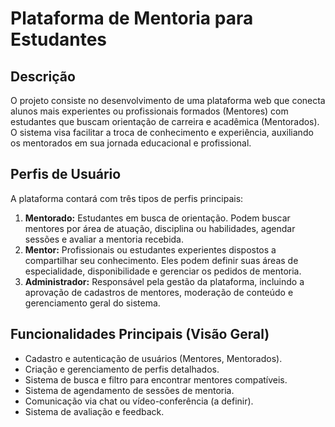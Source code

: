 # Plataforma de Mentoria para Estudantes

## Descrição

O projeto consiste no desenvolvimento de uma plataforma web que conecta alunos mais experientes ou profissionais formados (Mentores) com estudantes que buscam orientação de carreira e acadêmica (Mentorados). O sistema visa facilitar a troca de conhecimento e experiência, auxiliando os mentorados em sua jornada educacional e profissional.

## Perfis de Usuário

A plataforma contará com três tipos de perfis principais:

1.  **Mentorado:** Estudantes em busca de orientação. Podem buscar mentores por área de atuação, disciplina ou habilidades, agendar sessões e avaliar a mentoria recebida.
2.  **Mentor:** Profissionais ou estudantes experientes dispostos a compartilhar seu conhecimento. Eles podem definir suas áreas de especialidade, disponibilidade e gerenciar os pedidos de mentoria.
3.  **Administrador:** Responsável pela gestão da plataforma, incluindo a aprovação de cadastros de mentores, moderação de conteúdo e gerenciamento geral do sistema.

## Funcionalidades Principais (Visão Geral)

* Cadastro e autenticação de usuários (Mentores, Mentorados).
* Criação e gerenciamento de perfis detalhados.
* Sistema de busca e filtro para encontrar mentores compatíveis.
* Sistema de agendamento de sessões de mentoria.
* Comunicação via chat ou vídeo-conferência (a definir).
* Sistema de avaliação e feedback.
